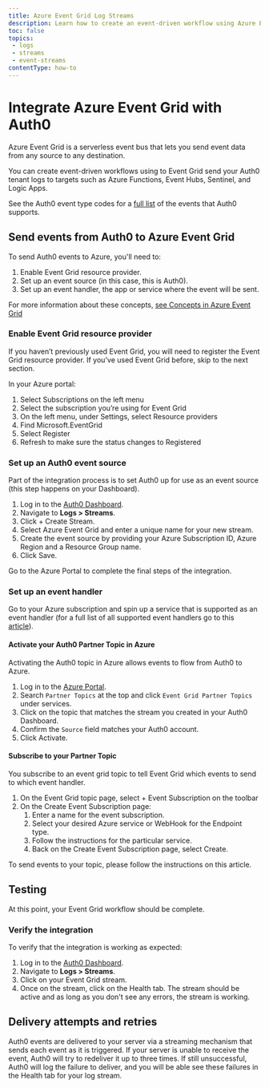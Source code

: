 ```yaml
---
title: Azure Event Grid Log Streams
description: Learn how to create an event-driven workflow using Azure Event Grid and send your tenant logs anywhere within the Azure ecosystem.
toc: false
topics:
 - logs
 - streams
 - event-streams
contentType: how-to
---
```


# Integrate Azure Event Grid with Auth0

Azure Event Grid is a serverless event bus that lets you send event data from any source to any destination.

You can create event-driven workflows using to Event Grid send your Auth0 tenant logs to targets such as Azure Functions, Event Hubs, Sentinel, and Logic Apps.

See the Auth0 event type codes for a [full list](https://auth0.com/docs/logs/references/log-event-type-codes) of the events that Auth0 supports.

## Send events from Auth0 to Azure Event Grid

To send Auth0 events to Azure, you'll need to:

1. Enable Event Grid resource provider.
2. Set up an event source (in this case, this is Auth0).
3. Set up an event handler, the app or service where the event will be sent.

For more information about these concepts, [see Concepts in Azure Event Grid](https://docs.microsoft.com/en-us/azure/event-grid/concepts)

### Enable Event Grid resource provider

If you haven’t previously used Event Grid, you will need to register the Event Grid resource provider. If you've used Event Grid before, skip to the next section.

In your Azure portal:

1. Select Subscriptions on the left menu
2. Select the subscription you’re using for Event Grid
3. On the left menu, under Settings, select Resource providers
4. Find Microsoft.EventGrid
5. Select Register
6. Refresh to make sure the status changes to Registered

### Set up an Auth0 event source

Part of the integration process is to set Auth0 up for use as an event source (this step happens on your Dashboard).

1. Log in to the [Auth0 Dashboard](${manage_url}).
2. Navigate to **Logs > Streams**.
3. Click + Create Stream.
4. Select Azure Event Grid and enter a unique name for your new stream.
5. Create the event source by providing your Azure Subscription ID, Azure Region and a Resource Group name. 
6. Click Save.

Go to the Azure Portal to complete the final steps of the integration.

### Set up an event handler

Go to your Azure subscription and spin up a service that is supported as an event handler (for a full list of all supported event handlers go to this [article](https://docs.microsoft.com/en-us/azure/event-grid/event-handlers)).

#### Activate your Auth0 Partner Topic in Azure

Activating the Auth0 topic in Azure allows events to flow from Auth0 to Azure.

1. Log in to the [Azure Portal](https://portal.azure.com/).
2. Search `Partner Topics` at the top and click `Event Grid Partner Topics` under services.
3. Click on the topic that matches the stream you created in your Auth0 Dashboard.
4. Confirm the `Source` field matches your Auth0 account.
5. Click Activate.

#### Subscribe to your Partner Topic

You subscribe to an event grid topic to tell Event Grid which events to send to which event handler.

1. On the Event Grid topic page, select + Event Subscription on the toolbar
2. On the Create Event Subscription page:
    1. Enter a name for the event subscription.
    2. Select your desired Azure service or WebHook for the Endpoint type.
    3. Follow the instructions for the particular service.
    4. Back on the Create Event Subscription page, select Create.

To send events to your topic, please follow the instructions on this article.

## Testing

At this point, your Event Grid workflow should be complete. 

### Verify the integration

To verify that the integration is working as expected:

1. Log in to the [Auth0 Dashboard](${manage_url}).
2. Navigate to **Logs > Streams**.
3. Click on your Event Grid stream.
4. Once on the stream, click on the Health tab. The stream should be active and as long as you don't see any errors, the stream is working.

## Delivery attempts and retries

Auth0 events are delivered to your server via a streaming mechanism that sends each event as it is triggered. If your server is unable to receive the event, Auth0 will try to redeliver it up to three times. If still unsuccessful, Auth0 will log the failure to deliver, and you will be able see these failures in the Health tab for your log stream.
